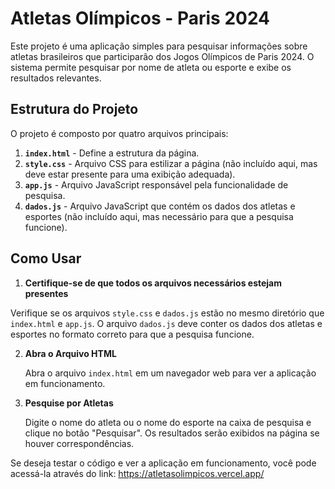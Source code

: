 # Atletas Olímpicos - Paris 2024

Este projeto é uma aplicação simples para pesquisar informações sobre atletas brasileiros que participarão dos Jogos Olímpicos de Paris 2024. O sistema permite pesquisar por nome de atleta ou esporte e exibe os resultados relevantes.

## Estrutura do Projeto

O projeto é composto por quatro arquivos principais:

1. **`index.html`** - Define a estrutura da página.
2. **`style.css`** - Arquivo CSS para estilizar a página (não incluído aqui, mas deve estar presente para uma exibição adequada).
3. **`app.js`** - Arquivo JavaScript responsável pela funcionalidade de pesquisa.
4. **`dados.js`** - Arquivo JavaScript que contém os dados dos atletas e esportes (não incluído aqui, mas necessário para que a pesquisa funcione).

## Como Usar

1.  **Certifique-se de que todos os arquivos necessários estejam presentes**

   Verifique se os arquivos `style.css` e `dados.js` estão no mesmo diretório que `index.html` e `app.js`. O arquivo `dados.js` deve conter os dados dos atletas e esportes no formato correto para que a pesquisa funcione.

2. **Abra o Arquivo HTML**

   Abra o arquivo `index.html` em um navegador web para ver a aplicação em funcionamento.

3. **Pesquise por Atletas**

   Digite o nome do atleta ou o nome do esporte na caixa de pesquisa e clique no botão "Pesquisar". Os resultados serão exibidos na página se houver correspondências.


Se deseja testar o código e ver a aplicação em funcionamento, você pode acessá-la através do link: https://atletasolimpicos.vercel.app/
